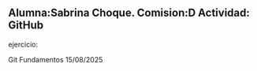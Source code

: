 Alumna:Sabrina Choque.
Comision:D 
Actividad: GitHub
---------------------------------------
ejercicio:

Git Fundamentos
15/08/2025